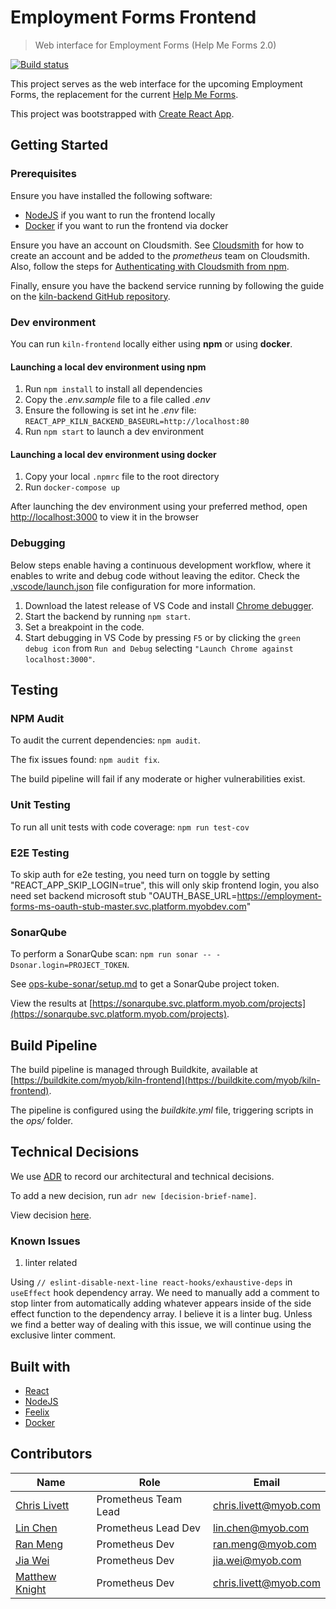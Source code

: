 # Employment Forms Frontend

> Web interface for Employment Forms (Help Me Forms 2.0)

[![Build status](https://badge.buildkite.com/3f88cfb196cc24faaf5f555224bbdcdd15ae04cec48bf919cd.svg?branch=master)](https://buildkite.com/myob/kiln-frontend)

This project serves as the web interface for the upcoming Employment Forms, the replacement for the current [Help Me Forms](https://helpmeforms.myob.com/).

This project was bootstrapped with [Create React App](https://github.com/facebook/create-react-app).

## Getting Started

### Prerequisites

Ensure you have installed the following software:

- [NodeJS](https://nodejs.org/) if you want to run the frontend locally
- [Docker](https://www.docker.com/) if you want to run the frontend via docker

Ensure you have an account on Cloudsmith. See [Cloudsmith](https://hello.hub.myob.com/arts/cloudsmith.html)
for how to create an account and be added to the _prometheus_ team on Cloudsmith.
Also, follow the steps for [Authenticating with Cloudsmith from npm](https://hello.hub.myob.com/arts/cloudsmith.html#authenticating).

Finally, ensure you have the backend service running by following the guide on the [kiln-backend GitHub repository](https://github.com/MYOB-Technology/kiln-backend/blob/master/README.md).

### Dev environment

You can run `kiln-frontend` locally either using **npm** or using **docker**.

#### Launching a local dev environment using npm

1. Run `npm install` to install all dependencies
2. Copy the _.env.sample_ file to a file called _.env_
3. Ensure the following is set int he _.env_ file: `REACT_APP_KILN_BACKEND_BASEURL=http://localhost:80`
4. Run `npm start` to launch a dev environment

#### Launching a local dev environment using docker

1. Copy your local `.npmrc` file to the root directory
2. Run `docker-compose up`

After launching the dev environment using your preferred method,
open [http://localhost:3000](http://localhost:3000) to view it in the browser

### Debugging

Below steps enable having a continuous development workflow, where it enables to write and debug code without leaving the editor.
Check the [.vscode/launch.json](.vscode/launch.json) file configuration for more information.

1. Download the latest release of VS Code and install [Chrome debugger](https://marketplace.visualstudio.com/items?itemName=msjsdiag.debugger-for-chrome).
2. Start the backend by running `npm start`.
3. Set a breakpoint in the code.
4. Start debugging in VS Code by pressing `F5` or by clicking the `green debug icon` from `Run and Debug` selecting `"Launch Chrome against localhost:3000"`.

## Testing

### NPM Audit

To audit the current dependencies: `npm audit`.

The fix issues found: `npm audit fix`.

The build pipeline will fail if any moderate or higher vulnerabilities exist.

### Unit Testing

To run all unit tests with code coverage: `npm run test-cov`

### E2E Testing

To skip auth for e2e testing, you need turn on toggle by setting "REACT_APP_SKIP_LOGIN=true", this will only skip frontend login, you also need set backend microsoft stub "OAUTH_BASE_URL=https://employment-forms-ms-oauth-stub-master.svc.platform.myobdev.com"

### SonarQube

To perform a SonarQube scan: `npm run sonar -- -Dsonar.login=PROJECT_TOKEN`.

See [ops-kube-sonar/setup.md](https://github.com/MYOB-Technology/ops-kube-sonar/blob/master/docs/setup.md) to get a SonarQube project token.

View the results at [https://sonarqube.svc.platform.myob.com/projects](https://sonarqube.svc.platform.myob.com/projects).

## Build Pipeline

The build pipeline is managed through Buildkite, available at [https://buildkite.com/myob/kiln-frontend](https://buildkite.com/myob/kiln-frontend).

The pipeline is configured using the _buildkite.yml_ file, triggering scripts in the _ops/_ folder.

## Technical Decisions

We use [ADR](https://www.npmjs.com/package/adr) to record our architectural and technical decisions.

To add a new decision, run `adr new [decision-brief-name]`.

View decision [here](https://github.com/MYOB-Technology/kiln-frontend/adr).

### Known Issues

1. linter related

Using `// eslint-disable-next-line react-hooks/exhaustive-deps` in `useEffect` hook dependency array.
We need to manually add a comment to stop linter from automatically adding whatever appears inside of the side effect function to the dependency array. I believe it is a linter bug. Unless we find a better way of dealing with this issue, we will continue using the exclusive linter comment.

## Built with

- [React](https://reactjs.org/)
- [NodeJS](https://nodejs.org/)
- [Feelix](https://feelix.myob.com/)
- [Docker](https://www.docker.com/)

## Contributors

| Name                                                | Role                 | Email                 |
| --------------------------------------------------- | -------------------- | --------------------- |
| [Chris Livett](https://github.com/ChrisLivett-myob) | Prometheus Team Lead | chris.livett@myob.com |
| [Lin Chen](https://github.com/linchen-myob)         | Prometheus Lead Dev  | lin.chen@myob.com     |
| [Ran Meng](https://github.com/ranmengtwmyob)        | Prometheus Dev       | ran.meng@myob.com     |
| [Jia Wei](https://github.com/jiawei-myob)           | Prometheus Dev       | jia.wei@myob.com      |
| [Matthew Knight](https://github.com/mknight2241)    | Prometheus Dev       | chris.livett@myob.com |
